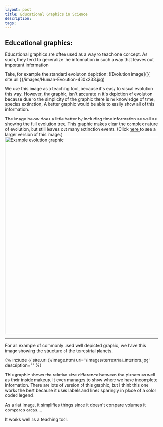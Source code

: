 ```yaml
---
layout: post
title: Educational Graphics in Science 
description: 
tags: 
---
```


## Educational graphics: 

Educational graphics are often used as a way to teach one concept. As such, they tend to generalize the information in such a way that leaves out important information. 

Take, for example the standard evolution depiction: 
![Evolution image]({{ site.url }}/images/Human-Evolution-460x233.jpg)

We use this image as a teaching tool, because it's easy to visual evolution this way.
However, the graphic, isn't accurate in it's depiction of evolution because due to the simplicity of the graphic there is no knowledge of time, species extinction, 
A better graphic would be able to easily show all of this information. 

The image below does a little better by including time information as well as showing the full evolution tree. This graphic makes clear the complex nature of evolution, but still leaves out many extinction events. (Click
<a href="http://www.lucasbrouwers.nl/blog/wp-content/uploads/2009/12/Evo_large.gif">
here
</a>
to see a larger version of this image.)
<img src="http://www.lucasbrouwers.nl/blog/wp-content/uploads/2009/12/Evo_large.gif" alt="Example evolution graphic" width="650px">



----
For an example of commonly used well depicted graphic, we have this image showing the structure of the terrestrial planets. 

{% include {{ site.url }}/image.html url="/images/terrestrial_interiors.jpg" description="" %}

This graphic shows the relative size difference between the planets as well as their inside makeup. It even manages to show where we have incomplete information. 
There are lots of version of this graphic, but I think this one works the best because it uses labels and lines sparingly in place of a color coded legend. 

As a flat image, it simplifies things since it doesn't compare volumes it compares areas.... 

It works well as a teaching tool. 


